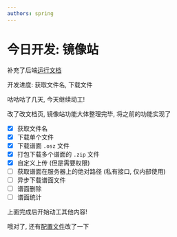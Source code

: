 ```yaml
---
authors: spring
---
```


# 今日开发: 镜像站

补充了后端[运行文档](/d/dev/run-dev)

开发进度: 获取文件名, 下载文件

<!-- truncate -->

咕咕咕了几天, 今天继续动工!

改了改文档页, 镜像站功能大体整理完毕, 将之前的功能实现了

- [x] 获取文件名
- [x] 下载单个文件
- [x] 下载谱面 `.osz` 文件
- [x] 打包下载多个谱面的 `.zip` 文件
- [x] 自定义上传 (但是需要权限)
- [ ] 获取谱面在服务器上的绝对路径 (私有接口, 仅内部使用)
- [ ] 异步下载谱面文件
- [ ] 谱面删除
- [ ] 谱面统计

上面完成后开始动工其他内容!

哦对了, 还有[配置文件](/d/dev/config#配置文件)改了一下
